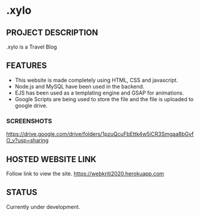 # .xylo

## PROJECT DESCRIPTION

.xylo is a Travel Blog

## FEATURES

* This website is made completely using HTML, CSS and javascript.
* Node.js and MySQL have been used in the backend.
* EJS has been used as a templating engine and GSAP for animations.
* Google Scripts are being used to store the file and the file is uploaded to google drive.

### SCREENSHOTS

https://drive.google.com/drive/folders/1pzuQcuFbEttk4w5iCR3Smgaa8bGyfO_v?usp=sharing

## HOSTED WEBSITE LINK

Follow link to view the site.
https://webkriti2020.herokuapp.com

## STATUS

Currently under development.

